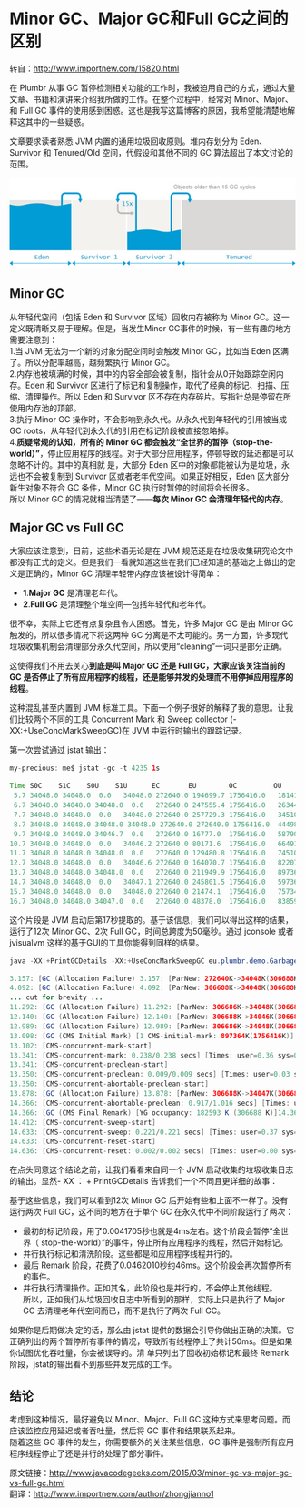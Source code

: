 # Minor GC、Major GC和Full GC之间的区别
转自：http://www.importnew.com/15820.html  

在 Plumbr 从事 GC 暂停检测相关功能的工作时，我被迫用自己的方式，通过大量文章、书籍和演讲来介绍我所做的工作。在整个过程中，经常对 Minor、Major、和 Full GC 事件的使用感到困惑。这也是我写这篇博客的原因，我希望能清楚地解释这其中的一些疑惑。  

文章要求读者熟悉 JVM 内置的通用垃圾回收原则。堆内存划分为 Eden、Survivor 和 Tenured/Old 空间，代假设和其他不同的 GC 算法超出了本文讨论的范围。  

![](img/fd0c0db33776f042f62e5386131e487c.jpg)

## Minor GC
从年轻代空间（包括 Eden 和 Survivor 区域）回收内存被称为 Minor GC。这一定义既清晰又易于理解。但是，当发生Minor GC事件的时候，有一些有趣的地方需要注意到：  
1.当 JVM 无法为一个新的对象分配空间时会触发 Minor GC，比如当 Eden 区满了。所以分配率越高，越频繁执行 Minor GC。  
2.内存池被填满的时候，其中的内容全部会被复制，指针会从0开始跟踪空闲内存。Eden 和 Survivor 区进行了标记和复制操作，取代了经典的标记、扫描、压缩、清理操作。所以 Eden 和 Survivor 区不存在内存碎片。写指针总是停留在所使用内存池的顶部。  
3.执行 Minor GC 操作时，不会影响到永久代。从永久代到年轻代的引用被当成 GC roots，从年轻代到永久代的引用在标记阶段被直接忽略掉。  
4.**质疑常规的认知，所有的 Minor GC 都会触发“全世界的暂停（stop-the-world）”**，停止应用程序的线程。对于大部分应用程序，停顿导致的延迟都是可以忽略不计的。其中的真相就 是，大部分 Eden 区中的对象都能被认为是垃圾，永远也不会被复制到 Survivor 区或者老年代空间。如果正好相反，Eden 区大部分新生对象不符合 GC 条件，Minor GC 执行时暂停的时间将会长很多。  
所以 Minor GC 的情况就相当清楚了——**每次 Minor GC 会清理年轻代的内存**。

## Major GC vs Full GC
大家应该注意到，目前，这些术语无论是在 JVM 规范还是在垃圾收集研究论文中都没有正式的定义。但是我们一看就知道这些在我们已经知道的基础之上做出的定义是正确的，Minor GC 清理年轻带内存应该被设计得简单：  
- **1**.**Major GC** 是清理老年代。  
- **2**.**Full GC** 是清理整个堆空间—包括年轻代和老年代。

很不幸，实际上它还有点复杂且令人困惑。首先，许多 Major GC 是由 Minor GC 触发的，所以很多情况下将这两种 GC 分离是不太可能的。另一方面，许多现代垃圾收集机制会清理部分永久代空间，所以使用“cleaning”一词只是部分正确。  

这使得我们不用去关心**到底是叫 Major GC 还是 Full GC，大家应该关注当前的 GC 是否停止了所有应用程序的线程，还是能够并发的处理而不用停掉应用程序的线程**。  

这种混乱甚至内置到 JVM 标准工具。下面一个例子很好的解释了我的意思。让我们比较两个不同的工具 Concurrent Mark 和 Sweep collector (-XX:+UseConcMarkSweepGC)在 JVM 中运行时输出的跟踪记录。  

第一次尝试通过 jstat 输出：  

```java
my-precious: me$ jstat -gc -t 4235 1s
```
```java
Time S0C    S1C    S0U    S1U      EC       EU        OC         OU       MC     MU    CCSC   CCSU   YGC     YGCT    FGC    FGCT     GCT   
 5.7 34048.0 34048.0  0.0   34048.0 272640.0 194699.7 1756416.0   181419.9  18304.0 17865.1 2688.0 2497.6      3    0.275   0      0.000    0.275
 6.7 34048.0 34048.0 34048.0  0.0   272640.0 247555.4 1756416.0   263447.9  18816.0 18123.3 2688.0 2523.1      4    0.359   0      0.000    0.359
 7.7 34048.0 34048.0  0.0   34048.0 272640.0 257729.3 1756416.0   345109.8  19072.0 18396.6 2688.0 2550.3      5    0.451   0      0.000    0.451
 8.7 34048.0 34048.0 34048.0 34048.0 272640.0 272640.0 1756416.0  444982.5  19456.0 18681.3 2816.0 2575.8      7    0.550   0      0.000    0.550
 9.7 34048.0 34048.0 34046.7  0.0   272640.0 16777.0  1756416.0   587906.3  20096.0 19235.1 2944.0 2631.8      8    0.720   0      0.000    0.720
10.7 34048.0 34048.0  0.0   34046.2 272640.0 80171.6  1756416.0   664913.4  20352.0 19495.9 2944.0 2657.4      9    0.810   0      0.000    0.810
11.7 34048.0 34048.0 34048.0  0.0   272640.0 129480.8 1756416.0   745100.2  20608.0 19704.5 2944.0 2678.4     10    0.896   0      0.000    0.896
12.7 34048.0 34048.0  0.0   34046.6 272640.0 164070.7 1756416.0   822073.7  20992.0 19937.1 3072.0 2702.8     11    0.978   0      0.000    0.978
13.7 34048.0 34048.0 34048.0  0.0   272640.0 211949.9 1756416.0   897364.4  21248.0 20179.6 3072.0 2728.1     12    1.087   1      0.004    1.091
14.7 34048.0 34048.0  0.0   34047.1 272640.0 245801.5 1756416.0   597362.6  21504.0 20390.6 3072.0 2750.3     13    1.183   2      0.050    1.233
15.7 34048.0 34048.0  0.0   34048.0 272640.0 21474.1  1756416.0   757347.0  22012.0 20792.0 3200.0 2791.0     15    1.336   2      0.050    1.386
16.7 34048.0 34048.0 34047.0  0.0   272640.0 48378.0  1756416.0   838594.4  22268.0 21003.5 3200.0 2813.2     16    1.433   2      0.050    1.484
```

这个片段是 JVM 启动后第17秒提取的。基于该信息，我们可以得出这样的结果，运行了12次 Minor GC、2次 Full GC，时间总跨度为50毫秒。通过 jconsole 或者 jvisualvm 这样的基于GUI的工具你能得到同样的结果。  

```Java
java -XX:+PrintGCDetails -XX:+UseConcMarkSweepGC eu.plumbr.demo.GarbageProducer
```
```java
3.157: [GC (Allocation Failure) 3.157: [ParNew: 272640K->34048K(306688K), 0.0844702 secs] 272640K->69574K(2063104K), 0.0845560 secs] [Times: user=0.23 sys=0.03, real=0.09 secs]
4.092: [GC (Allocation Failure) 4.092: [ParNew: 306688K->34048K(306688K), 0.1013723 secs] 342214K->136584K(2063104K), 0.1014307 secs] [Times: user=0.25 sys=0.05, real=0.10 secs]
... cut for brevity ...
11.292: [GC (Allocation Failure) 11.292: [ParNew: 306686K->34048K(306688K), 0.0857219 secs] 971599K->779148K(2063104K), 0.0857875 secs] [Times: user=0.26 sys=0.04, real=0.09 secs]
12.140: [GC (Allocation Failure) 12.140: [ParNew: 306688K->34046K(306688K), 0.0821774 secs] 1051788K->856120K(2063104K), 0.0822400 secs] [Times: user=0.25 sys=0.03, real=0.08 secs]
12.989: [GC (Allocation Failure) 12.989: [ParNew: 306686K->34048K(306688K), 0.1086667 secs] 1128760K->931412K(2063104K), 0.1087416 secs] [Times: user=0.24 sys=0.04, real=0.11 secs]
13.098: [GC (CMS Initial Mark) [1 CMS-initial-mark: 897364K(1756416K)] 936667K(2063104K), 0.0041705 secs] [Times: user=0.02 sys=0.00, real=0.00 secs]
13.102: [CMS-concurrent-mark-start]
13.341: [CMS-concurrent-mark: 0.238/0.238 secs] [Times: user=0.36 sys=0.01, real=0.24 secs]
13.341: [CMS-concurrent-preclean-start]
13.350: [CMS-concurrent-preclean: 0.009/0.009 secs] [Times: user=0.03 sys=0.00, real=0.01 secs]
13.350: [CMS-concurrent-abortable-preclean-start]
13.878: [GC (Allocation Failure) 13.878: [ParNew: 306688K->34047K(306688K), 0.0960456 secs] 1204052K->1010638K(2063104K), 0.0961542 secs] [Times: user=0.29 sys=0.04, real=0.09 secs]
14.366: [CMS-concurrent-abortable-preclean: 0.917/1.016 secs] [Times: user=2.22 sys=0.07, real=1.01 secs]
14.366: [GC (CMS Final Remark) [YG occupancy: 182593 K (306688 K)]14.366: [Rescan (parallel) , 0.0291598 secs]14.395: [weak refs processing, 0.0000232 secs]14.395: [class unloading, 0.0117661 secs]14.407: [scrub symbol table, 0.0015323 secs]14.409: [scrub string table, 0.0003221 secs][1 CMS-remark: 976591K(1756416K)] 1159184K(2063104K), 0.0462010 secs] [Times: user=0.14 sys=0.00, real=0.05 secs]
14.412: [CMS-concurrent-sweep-start]
14.633: [CMS-concurrent-sweep: 0.221/0.221 secs] [Times: user=0.37 sys=0.00, real=0.22 secs]
14.633: [CMS-concurrent-reset-start]
14.636: [CMS-concurrent-reset: 0.002/0.002 secs] [Times: user=0.00 sys=0.00, real=0.00 secs]
```

在点头同意这个结论之前，让我们看看来自同一个 JVM 启动收集的垃圾收集日志的输出。显然- XX ： + PrintGCDetails 告诉我们一个不同且更详细的故事：  

基于这些信息，我们可以看到12次 Minor GC 后开始有些和上面不一样了。没有运行两次 Full GC，这不同的地方在于单个 GC 在永久代中不同阶段运行了两次：  
- 最初的标记阶段，用了0.0041705秒也就是4ms左右。这个阶段会暂停“全世界（ stop-the-world）”的事件，停止所有应用程序的线程，然后开始标记。  
- 并行执行标记和清洗阶段。这些都是和应用程序线程并行的。  
- 最后 Remark 阶段，花费了0.0462010秒约46ms。这个阶段会再次暂停所有的事件。  
- 并行执行清理操作。正如其名，此阶段也是并行的，不会停止其他线程。  
所以，正如我们从垃圾回收日志中所看到的那样，实际上只是执行了 Major GC 去清理老年代空间而已，而不是执行了两次 Full GC。  

如果你是后期做决 定的话，那么由 jstat 提供的数据会引导你做出正确的决策。它正确列出的两个暂停所有事件的情况，导致所有线程停止了共计50ms。但是如果你试图优化吞吐量，你会被误导的。清 单只列出了回收初始标记和最终 Remark 阶段，jstat的输出看不到那些并发完成的工作。  

## 结论
考虑到这种情况，最好避免以 Minor、Major、Full GC 这种方式来思考问题。而应该监控应用延迟或者吞吐量，然后将 GC 事件和结果联系起来。  
随着这些 GC 事件的发生，你需要额外的关注某些信息，GC 事件是强制所有应用程序线程停止了还是并行的处理了部分事件。  


原文链接：http://www.javacodegeeks.com/2015/03/minor-gc-vs-major-gc-vs-full-gc.html  
翻译：http://www.importnew.com/author/zhongjianno1 

